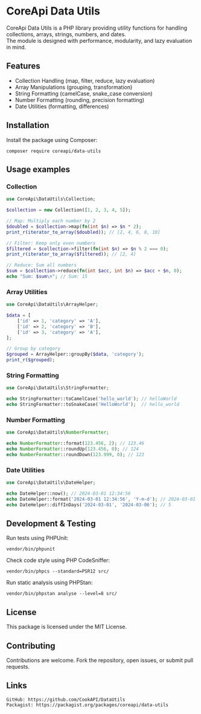 # CoreApi Data Utils

CoreApi Data Utils is a PHP library providing utility functions for handling collections, arrays, strings, numbers, and dates.  
The module is designed with performance, modularity, and lazy evaluation in mind.

## Features

- Collection Handling (map, filter, reduce, lazy evaluation)
- Array Manipulations (grouping, transformation)
- String Formatting (camelCase, snake_case conversion)
- Number Formatting (rounding, precision formatting)
- Date Utilities (formatting, differences)

## Installation

Install the package using Composer:

```shell
composer require coreapi/data-utils
```

## Usage examples

### Collection

```php
use CoreApi\DataUtils\Collection;

$collection = new Collection([1, 2, 3, 4, 5]);

// Map: Multiply each number by 2
$doubled = $collection->map(fn(int $n) => $n * 2);
print_r(iterator_to_array($doubled)); // [2, 4, 6, 8, 10]

// Filter: Keep only even numbers
$filtered = $collection->filter(fn(int $n) => $n % 2 === 0);
print_r(iterator_to_array($filtered)); // [2, 4]

// Reduce: Sum all numbers
$sum = $collection->reduce(fn(int $acc, int $n) => $acc + $n, 0);
echo "Sum: $sum\n"; // Sum: 15
```

### Array Utilities

```php
use CoreApi\DataUtils\ArrayHelper;

$data = [
    ['id' => 1, 'category' => 'A'],
    ['id' => 2, 'category' => 'B'],
    ['id' => 3, 'category' => 'A'],
];

// Group by category
$grouped = ArrayHelper::groupBy($data, 'category');
print_r($grouped);
```

### String Formatting

```php
use CoreApi\DataUtils\StringFormatter;

echo StringFormatter::toCamelCase('hello_world'); // helloWorld
echo StringFormatter::toSnakeCase('HelloWorld');  // hello_world
```

### Number Formatting

```php
use CoreApi\DataUtils\NumberFormatter;

echo NumberFormatter::format(123.456, 2); // 123.46
echo NumberFormatter::roundUp(123.456, 0); // 124
echo NumberFormatter::roundDown(123.999, 0); // 123
```

### Date Utilities

```php
use CoreApi\DataUtils\DateHelper;

echo DateHelper::now(); // 2024-03-01 12:34:56
echo DateHelper::format('2024-03-01 12:34:56', 'Y-m-d'); // 2024-03-01
echo DateHelper::diffInDays('2024-03-01', '2024-03-06'); // 5
```

## Development & Testing

Run tests using PHPUnit:

```shell
vendor/bin/phpunit
```

Check code style using PHP CodeSniffer:

```shell
vendor/bin/phpcs --standard=PSR12 src/
```

Run static analysis using PHPStan:

```shell
vendor/bin/phpstan analyse --level=8 src/
```

## License

This package is licensed under the MIT License.

## Contributing

Contributions are welcome. Fork the repository, open issues, or submit pull requests.

## Links

    GitHub: https://github.com/CookAPI/DataUtils
    Packagist: https://packagist.org/packages/coreapi/data-utils
